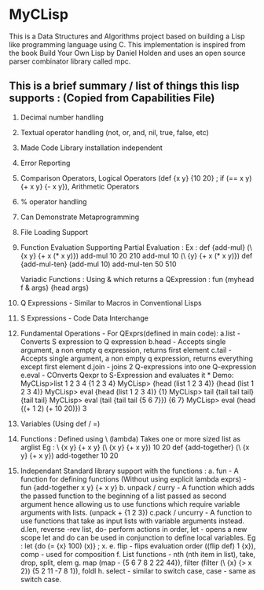 # MyCLisp
This is a Data Structures and Algorithms project based on building a Lisp like programming language using C. This implementation is inspired from the book Build Your Own Lisp by Daniel Holden and uses an open source parser combinator library called mpc.

## This is a brief summary / list of things this lisp supports : (Copied from Capabilities File)

1. Decimal number handling  
2. Textual operator handling (not, or, and, nil, true, false, etc)
3. Made Code Library installation independent
4. Error Reporting
5. Comparison Operators, Logical Operators (def {x y} {10 20} ; if (== x y) {+ x y} {- x y}), Arithmetic Operators
6. % operator handling
7. Can Demonstrate Metaprogramming
8. File Loading Support
9. Function Evaluation Supporting Partial Evaluation :
	Ex :
		def {add-mul} (\ {x y} {+ x (* x y)})
		add-mul 10 20
			210
		add-mul 10
			(\ {y} {+ x (* x y)})
		def {add-mul-ten} (add-mul 10)
		add-mul-ten 50
			510
	
	Variadic Functions : Using & which returns a QExpression : fun {myhead f & args} {head args}
			
10. Q Expressions - Similar to Macros in Conventional Lisps
11. S Expressions - Code Data Interchange
12. Fundamental Operations - For QExprs(defined in main code):
	a.list - Converts S expression to Q expression
	b.head - Accepts single argument, a non empty q expression, returns first element
	c.tail - Accepts single argument, a non empty q expression, returns everything except first element
	d.join - joins 2 Q-expressions into one Q-expression
	e.eval - COnverts Qexpr to S-Expression and evaluates it
		* Demo:
				MyCLisp>list 1 2 3 4
				{1 2 3 4}
				MyCLisp> {head (list 1 2 3 4)}
				{head (list 1 2 3 4)}
				MyCLisp> eval {head (list 1 2 3 4)}
				{1}
				MyCLisp> tail {tail tail tail}
				{tail tail}
				MyCLisp> eval (tail {tail tail {5 6 7}})
				{6 7}
				MyCLisp> eval (head {(+ 1 2) (+ 10 20)})
				3
13. Variables (Using def / =)
14. Functions :
	Defined using \ (lambda)
	Takes one or more sized list as arglist
	Eg :
		\ {x y} {+ x y}
		(\ {x y} {+ x y}) 10 20
		def {add-together} (\ {x y} {+ x y})
		add-together 10 20

15. Independant Standard library support with the functions :
	a. fun - A function for defining functions (Without using explicit lambda exprs) - fun {add-together x y} {+ x y}
	b. unpack / curry - A function which adds the passed function to the beginning of a list passed as second argument hence allowing us to use functions which require variable arguments with lists. (unpack + {1 2 3})
	c.pack / uncurry - A function to use functions that take as input lists with variable arguments instead.
	d.len, reverse -rev list, do- perform actions in order, let - opens a new scope
		let and do can be used in conjunction to define local variables. Eg : let {do (= {x} 100) (x)} ; x.
	e. flip - flips evaluation order ((flip def) 1 {x}), comp - used for composition
	f. List functions - nth (nth item in list), take, drop, split, elem
	g. map (map - {5 6 7 8 2 22 44}), filter (filter (\ {x} {> x 2}) {5 2 11 -7 8 1}), foldl
	h. select - similar to switch case, case - same as switch case.
